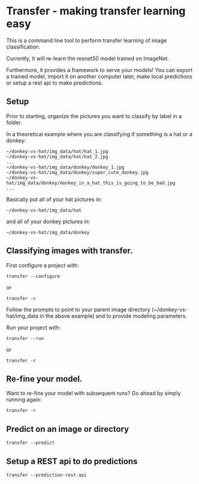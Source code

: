 # Transfer - making transfer learning easy

This is a command line tool to perform transfer learning of image classification.

Currently, it will re-learn the resnet50 model trained on ImageNet.

Furthermore, it provides a framework to serve your models!  You can export a trained model, import it on another computer later, make local predictions or setup a rest api to make predictions.

## Setup

Prior to starting, organize the pictures you want to classify by label in a folder.

In a theoretical example where you are classifying if something is a hat or a donkey:

```
~/donkey-vs-hat/img_data/hat/hat_1.jpg
~/donkey-vs-hat/img_data/hat/hat_2.jpg
...
~/donkey-vs-hat/img_data/donkey/donkey_1.jpg
~/donkey-vs-hat/img_data/donkey/super_cute_donkey.jpg
~/donkey-vs-hat/img_data/donkey/donkey_in_a_hat_this_is_going_to_be_bad.jpg
...
```

Basically put all of your hat pictures in:

`~/donkey-vs-hat/img_data/hat`

and all of your donkey pictures in:

`~/donkey-vs-hat/img_data/donkey`

## Classifying images with transfer.

First configure a project with:

`transfer --configure`

or

`transfer -c`

Follow the prompts to point to your parent image directory (~/donkey-vs-hat/img_data in the above example) and to provide modeling parameters.

Run your project with:

`transfer --run`

or

`transfer -r`

## Re-fine your model.

Want to re-fine your model with subsequent runs?  Go ahead by simply running again:

`transfer -r`

## Predict on an image or directory

`transfer --predict`

## Setup a REST api to do predictions

`transfer --prediction-rest-api`
